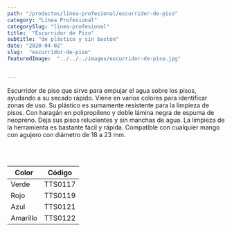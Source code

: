 ```yaml
---
path: "/productos/linea-profesional/escurridor-de-piso"
category: "Línea Profesional"
categorySlug: "linea-profesional"
title:  "Escurridor de Piso"
subtitle: "de plástico y sin bastón"
date: "2020-04-02"
slug:  "escurridor-de-piso"
featuredImage:  "../../../images/escurridor-de-piso.jpg"


---
```

Escurridor de piso que sirve para empujar el agua sobre los pisos, ayudando a su secado rápido. Viene en varios colores para identificar zonas de uso. Su plástico es sumamente resistente para la limpieza de pisos. Con haragán en polipropileno y doble lámina negra de espuma de neopreno. Deja sus pisos relucientes y sin manchas de agua. La limpieza de la herramienta es bastante fácil y rápida. Compatible con cualquier mango con agujero con diámetro de 18 a 23 mm.


<br> <br>
<table class="min-w-full md:min-w-0 divide-y-0 divide-gray-200">
          <thead class=" bg-white">
            <tr>
            <th scope="col" class="px-6 text-center text-xs font-medium text-primary-lighter uppercase tracking-wider">
                Color
              </th>
              <th scope="col" class="px-6 text-center text-xs font-medium text-primary-lighter uppercase tracking-wider">
                Código
              </th>
            </tr>
          </thead>
          <tbody>
            <tr class="bg-gray-400">
             <td class="px-6 py-4 whitespace-nowrap text-sm text-gray-700 text-center">
              Verde
              </td>
              <td class="px-6 py-4 whitespace-nowrap text-sm text-gray-700 text-center">
              TTS0117
              </td>
            </tr>
            <tr class="bg-gray-200">
             <td class="px-6 py-4 whitespace-nowrap text-sm text-gray-700 text-center">
              Rojo
              </td>
              <td class="px-6 py-4 whitespace-nowrap text-sm text-gray-700 text-center">
              TTS0119
              </td>
            </tr>
            <tr class="bg-gray-400">
             <td class="px-6 py-4 whitespace-nowrap text-sm text-gray-700 text-center">
              Azul
              </td>
              <td class="px-6 py-4 whitespace-nowrap text-sm text-gray-700 text-center">
              TTS0121
              </td>
            </tr>
            <tr class="bg-gray-200">
             <td class="px-6 py-4 whitespace-nowrap text-sm text-gray-700 text-center">
              Amarillo
              </td>
              <td class="px-6 py-4 whitespace-nowrap text-sm text-gray-700 text-center">
              TTS0122
              </td>
            </tr>
          </tbody>
        </table>
